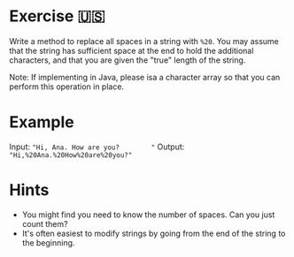 # Exercise 🇺🇸

Write a method to replace all spaces in a string with `%20`. You may assume that the string has sufficient space at
the end to hold the additional characters, and that you are given the "true" length of the string.

Note: If implementing in Java, please isa a character array so that you can perform this operation in place.

# Example

Input:  `"Hi, Ana. How are you?        "`
Output: `"Hi,%20Ana.%20How%20are%20you?"`

# Hints

- You might find you need to know the number of spaces. Can you just count them?
- It's often easiest to modify strings by going from the end of the string to the beginning.